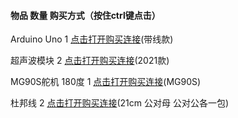 #### 物品                                      数量              购买方式（按住ctrl键点击）

Arduino Uno                     1             [点击打开购买连接](https://item.taobao.com/item.htm?spm=a230r.1.14.86.3aa613c35L31DN&id=522955578536&ns=1&abbucket=20#detail)(带线款)

超声波模块                          2             [点击打开购买连接](https://item.taobao.com/item.htm?spm=a230r.1.14.13.51de6ed2UagEPq&id=3125174163&ns=1&abbucket=20#detail)(2021款)

MG90S舵机 180度           1              [点击打开购买连接](https://item.taobao.com/item.htm?spm=a230r.1.14.29.6070599eF7COmF&id=19375870769&ns=1&abbucket=20#detail)(MG90S)

杜邦线                                  2              [点击打开购买连接](https://detail.tmall.com/item.htm?spm=a230r.1.14.23.5b466a52RxH8hE&id=14466195609&ns=1&abbucket=20&skuId=3108214440220)(21cm 公对母 公对公各一包)

